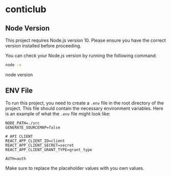 # conticlub

## Node Version

This project requires Node.js version 10. Please ensure you have the correct version installed before proceeding.

You can check your Node.js version by running the following command:

```sh
node -v
```
node version


## ENV File
To run this project, you need to create a `.env` file in the root directory of the project. This file should contain the necessary environment variables. Here is an example of what the `.env` file might look like:

```
NODE_PATH=./src
GENERATE_SOURCEMAP=false

# API CLIENT
REACT_APP_CLIENT_ID=client
REACT_APP_CLIENT_SECRET=secret
REACT_APP_CLIENT_GRANT_TYPE=grant_type

AUTH=auth
```

Make sure to replace the placeholder values with you own values.

